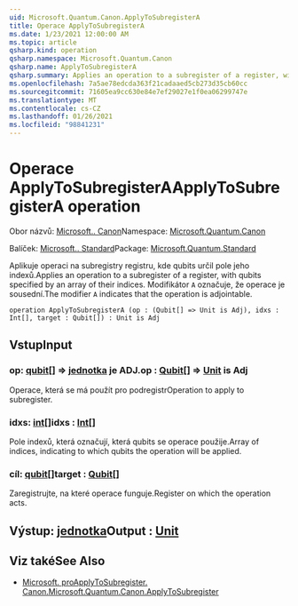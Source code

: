 ```yaml
---
uid: Microsoft.Quantum.Canon.ApplyToSubregisterA
title: Operace ApplyToSubregisterA
ms.date: 1/23/2021 12:00:00 AM
ms.topic: article
qsharp.kind: operation
qsharp.namespace: Microsoft.Quantum.Canon
qsharp.name: ApplyToSubregisterA
qsharp.summary: Applies an operation to a subregister of a register, with qubits specified by an array of their indices. The modifier `A` indicates that the operation is adjointable.
ms.openlocfilehash: 7a5ae78edcda363f21cadaaed5cb273d35cb60cc
ms.sourcegitcommit: 71605ea9cc630e84e7ef29027e1f0ea06299747e
ms.translationtype: MT
ms.contentlocale: cs-CZ
ms.lasthandoff: 01/26/2021
ms.locfileid: "98841231"
---
```

# <a name="applytosubregistera-operation"></a><span data-ttu-id="b1785-102">Operace ApplyToSubregisterA</span><span class="sxs-lookup"><span data-stu-id="b1785-102">ApplyToSubregisterA operation</span></span>

<span data-ttu-id="b1785-103">Obor názvů: [Microsoft.. Canon](xref:Microsoft.Quantum.Canon)</span><span class="sxs-lookup"><span data-stu-id="b1785-103">Namespace: [Microsoft.Quantum.Canon](xref:Microsoft.Quantum.Canon)</span></span>

<span data-ttu-id="b1785-104">Balíček: [Microsoft.. Standard](https://nuget.org/packages/Microsoft.Quantum.Standard)</span><span class="sxs-lookup"><span data-stu-id="b1785-104">Package: [Microsoft.Quantum.Standard](https://nuget.org/packages/Microsoft.Quantum.Standard)</span></span>


<span data-ttu-id="b1785-105">Aplikuje operaci na subregistry registru, kde qubits určil pole jeho indexů.</span><span class="sxs-lookup"><span data-stu-id="b1785-105">Applies an operation to a subregister of a register, with qubits specified by an array of their indices.</span></span>
<span data-ttu-id="b1785-106">Modifikátor `A` označuje, že operace je sousední.</span><span class="sxs-lookup"><span data-stu-id="b1785-106">The modifier `A` indicates that the operation is adjointable.</span></span>

```qsharp
operation ApplyToSubregisterA (op : (Qubit[] => Unit is Adj), idxs : Int[], target : Qubit[]) : Unit is Adj
```


## <a name="input"></a><span data-ttu-id="b1785-107">Vstup</span><span class="sxs-lookup"><span data-stu-id="b1785-107">Input</span></span>

### <a name="op--qubit--unit--is-adj"></a><span data-ttu-id="b1785-108">op: [qubit](xref:microsoft.quantum.lang-ref.qubit)[] => [jednotka](xref:microsoft.quantum.lang-ref.unit)  je ADJ.</span><span class="sxs-lookup"><span data-stu-id="b1785-108">op : [Qubit](xref:microsoft.quantum.lang-ref.qubit)[] => [Unit](xref:microsoft.quantum.lang-ref.unit)  is Adj</span></span>

<span data-ttu-id="b1785-109">Operace, která se má použít pro podregistr</span><span class="sxs-lookup"><span data-stu-id="b1785-109">Operation to apply to subregister.</span></span>


### <a name="idxs--int"></a><span data-ttu-id="b1785-110">idxs: [int](xref:microsoft.quantum.lang-ref.int)[]</span><span class="sxs-lookup"><span data-stu-id="b1785-110">idxs : [Int](xref:microsoft.quantum.lang-ref.int)[]</span></span>

<span data-ttu-id="b1785-111">Pole indexů, která označují, která qubits se operace použije.</span><span class="sxs-lookup"><span data-stu-id="b1785-111">Array of indices, indicating to which qubits the operation will be applied.</span></span>


### <a name="target--qubit"></a><span data-ttu-id="b1785-112">cíl: [qubit](xref:microsoft.quantum.lang-ref.qubit)[]</span><span class="sxs-lookup"><span data-stu-id="b1785-112">target : [Qubit](xref:microsoft.quantum.lang-ref.qubit)[]</span></span>

<span data-ttu-id="b1785-113">Zaregistrujte, na které operace funguje.</span><span class="sxs-lookup"><span data-stu-id="b1785-113">Register on which the operation acts.</span></span>



## <a name="output--unit"></a><span data-ttu-id="b1785-114">Výstup: [jednotka](xref:microsoft.quantum.lang-ref.unit)</span><span class="sxs-lookup"><span data-stu-id="b1785-114">Output : [Unit](xref:microsoft.quantum.lang-ref.unit)</span></span>



## <a name="see-also"></a><span data-ttu-id="b1785-115">Viz také</span><span class="sxs-lookup"><span data-stu-id="b1785-115">See Also</span></span>

- [<span data-ttu-id="b1785-116">Microsoft. proApplyToSubregister. Canon.</span><span class="sxs-lookup"><span data-stu-id="b1785-116">Microsoft.Quantum.Canon.ApplyToSubregister</span></span>](xref:Microsoft.Quantum.Canon.ApplyToSubregister)
